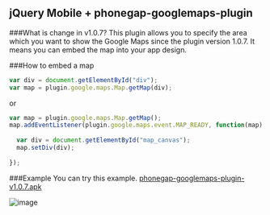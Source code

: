 ## jQuery Mobile + phonegap-googlemaps-plugin

###What is change in v1.0.7?
This plugin allows you to specify the area which you want to show the Google Maps since the plugin version 1.0.7.
It means you can embed the map into your app design.

###How to embed a map
```js
var div = document.getElementById("div");
var map = plugin.google.maps.Map.getMap(div);
```
or
```js
var map = plugin.google.maps.Map.getMap();
map.addEventListener(plugin.google.maps.event.MAP_READY, function(map) {
  
  var div = document.getElementById("map_canvas");
  map.setDiv(div);
  
});
```

###Example
You can try this example. [phonegap-googlemaps-plugin-v1.0.7.apk](http://goo.gl/OkCzk3)

![image](https://raw.githubusercontent.com/wf9a5m75/phonegap-googlemaps-plugin/Images/examples/example-v1.0.7.gif)


